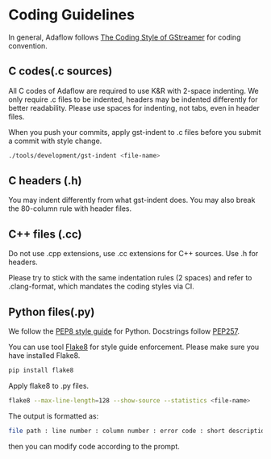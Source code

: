 # Coding Guidelines
In general, Adaflow follows [The Coding Style of GStreamer](https://gstreamer.freedesktop.org/documentation/frequently-asked-questions/developing.html?gi-language=python#what-is-the-coding-style-for-gstreamer-code) 
for coding convention.

## C codes(.c sources)
All C codes of Adaflow are required to use K&R with 2-space indenting.
We only require .c files to be indented, headers may be indented differently 
for better readability. Please use spaces for indenting, not tabs, even in header files.

When you push your commits, apply gst-indent to .c files before you submit 
a commit with style change. 

```bash
./tools/development/gst-indent <file-name>
```

## C headers (.h)
You may indent differently from what gst-indent does. You may also break the 80-column rule with header files.

## C++ files (.cc)
Do not use .cpp extensions, use .cc extensions for C++ sources. Use .h for headers.

Please try to stick with the same indentation rules (2 spaces) and refer to .clang-format, which mandates the coding styles via CI.

## Python files(.py)
We follow the [PEP8 style guide](https://peps.python.org/pep-0008/) for Python. Docstrings follow [PEP257](https://peps.python.org/pep-0257/). 

You can use tool [Flake8](https://flake8.pycqa.org/en/latest/) for style guide enforcement.
Please make sure you have installed Flake8.
```bash
pip install flake8
```
Apply flake8 to .py files.
```bash
flake8 --max-line-length=128 --show-source --statistics <file-name>
```
The output is formatted as:
```bash
file path : line number : column number : error code : short description
```
then you can modify code according to the prompt.






